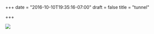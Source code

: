 +++
date = "2016-10-10T19:35:16-07:00"
draft = false
title = "tunnel"

+++

<img src="https://s3-us-west-2.amazonaws.com/ginput/20161009_01_36.jpg">

